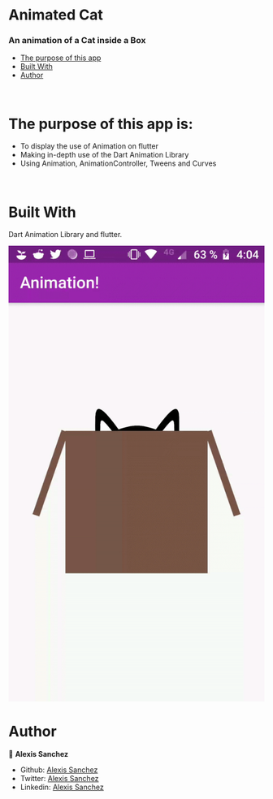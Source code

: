 # Animated Cat
### An animation of a Cat inside a Box

* [The purpose of this app](#The-purpouse-of-this-app)
* [Built With](#built-with)
* [Author](#author)

<br>

# The purpose of this app is:

* To display the use of Animation on flutter
* Making in-depth use of the Dart Animation Library
* Using Animation, AnimationController, Tweens and Curves
<br>

# Built With

Dart Animation Library and flutter.


<img src="https://raw.githubusercontent.com/Psiale/Cat_inside_a_box/master/ezgif.com-video-to-gif.gif">

# Author

👤 **Alexis Sanchez**

- Github: [Alexis Sanchez](https://github.com/Psiale)
- Twitter: [Alexis Sanchez](https://twitter.com/TFH_)
- Linkedin: [Alexis Sanchez](https://www.linkedin.com/in/alexis-sanchez-dev/)
